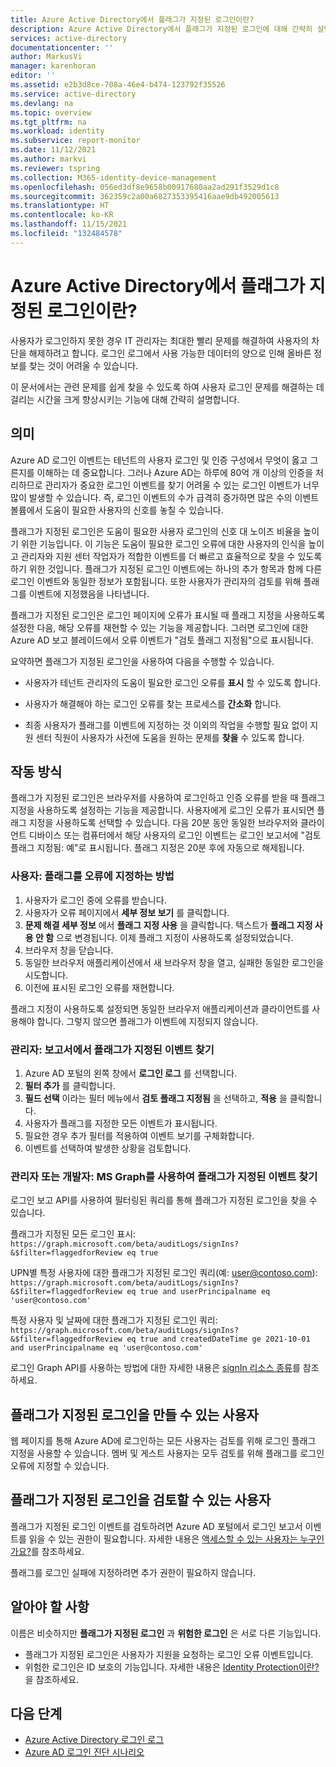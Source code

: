 ```yaml
---
title: Azure Active Directory에서 플래그가 지정된 로그인이란?
description: Azure Active Directory에서 플래그가 지정된 로그인에 대해 간략히 설명합니다.
services: active-directory
documentationcenter: ''
author: MarkusVi
manager: karenhoran
editor: ''
ms.assetid: e2b3d8ce-708a-46e4-b474-123792f35526
ms.service: active-directory
ms.devlang: na
ms.topic: overview
ms.tgt_pltfrm: na
ms.workload: identity
ms.subservice: report-monitor
ms.date: 11/12/2021
ms.author: markvi
ms.reviewer: tspring
ms.collection: M365-identity-device-management
ms.openlocfilehash: 056ed3df8e9658b00917680aa2ad291f3529d1c8
ms.sourcegitcommit: 362359c2a00a6827353395416aae9db492005613
ms.translationtype: HT
ms.contentlocale: ko-KR
ms.lasthandoff: 11/15/2021
ms.locfileid: "132484578"
---
```

# <a name="what-are-flagged-sign-ins-in-azure-active-directory"></a>Azure Active Directory에서 플래그가 지정된 로그인이란?

사용자가 로그인하지 못한 경우 IT 관리자는 최대한 빨리 문제를 해결하여 사용자의 차단을 해제하려고 합니다. 로그인 로그에서 사용 가능한 데이터의 양으로 인해 올바른 정보를 찾는 것이 어려울 수 있습니다.

이 문서에서는 관련 문제를 쉽게 찾을 수 있도록 하여 사용자 로그인 문제를 해결하는 데 걸리는 시간을 크게 향상시키는 기능에 대해 간략히 설명합니다.




## <a name="what-it-is"></a>의미

Azure AD 로그인 이벤트는 테넌트의 사용자 로그인 및 인증 구성에서 무엇이 옳고 그른지를 이해하는 데 중요합니다. 그러나 Azure AD는 하루에 80억 개 이상의 인증을 처리하므로 관리자가 중요한 로그인 이벤트를 찾기 어려울 수 있는 로그인 이벤트가 너무 많이 발생할 수 있습니다. 즉, 로그인 이벤트의 수가 급격히 증가하면 많은 수의 이벤트 볼륨에서 도움이 필요한 사용자의 신호를 놓칠 수 있습니다.

플래그가 지정된 로그인은 도움이 필요한 사용자 로그인의 신호 대 노이즈 비율을 높이기 위한 기능입니다. 이 기능은 도움이 필요한 로그인 오류에 대한 사용자의 인식을 높이고 관리자와 지원 센터 작업자가 적합한 이벤트를 더 빠르고 효율적으로 찾을 수 있도록 하기 위한 것입니다. 플래그가 지정된 로그인 이벤트에는 하나의 추가 항목과 함께 다른 로그인 이벤트와 동일한 정보가 포함됩니다. 또한 사용자가 관리자의 검토를 위해 플래그를 이벤트에 지정했음을 나타냅니다.
 
플래그가 지정된 로그인은 로그인 페이지에 오류가 표시될 때 플래그 지정을 사용하도록 설정한 다음, 해당 오류를 재현할 수 있는 기능을 제공합니다. 그러면 로그인에 대한 Azure AD 보고 블레이드에서 오류 이벤트가 "검토 플래그 지정됨"으로 표시됩니다.

요약하면 플래그가 지정된 로그인을 사용하여 다음을 수행할 수 있습니다.

- 사용자가 테넌트 관리자의 도움이 필요한 로그인 오류를 **표시** 할 수 있도록 합니다.

- 사용자가 해결해야 하는 로그인 오류를 찾는 프로세스를 **간소화** 합니다.

- 최종 사용자가 플래그를 이벤트에 지정하는 것 이외의 작업을 수행할 필요 없이 지원 센터 직원이 사용자가 사전에 도움을 원하는 문제를 **찾을** 수 있도록 합니다.

## <a name="how-it-works"></a>작동 방식

플래그가 지정된 로그인은 브라우저를 사용하여 로그인하고 인증 오류를 받을 때 플래그 지정을 사용하도록 설정하는 기능을 제공합니다. 사용자에게 로그인 오류가 표시되면 플래그 지정을 사용하도록 선택할 수 있습니다. 다음 20분 동안 동일한 브라우저와 클라이언트 디바이스 또는 컴퓨터에서 해당 사용자의 로그인 이벤트는 로그인 보고서에 "검토 플래그 지정됨: 예"로 표시됩니다. 플래그 지정은 20분 후에 자동으로 해제됩니다.

### <a name="user-how-to-flag-an-error"></a>사용자: 플래그를 오류에 지정하는 방법

1. 사용자가 로그인 중에 오류를 받습니다.
2. 사용자가 오류 페이지에서 **세부 정보 보기** 를 클릭합니다.
3. **문제 해결 세부 정보** 에서 **플래그 지정 사용** 을 클릭합니다. 텍스트가 **플래그 지정 사용 안 함** 으로 변경됩니다. 이제 플래그 지정이 사용하도록 설정되었습니다.
4. 브라우저 창을 닫습니다.
5. 동일한 브라우저 애플리케이션에서 새 브라우저 창을 열고, 실패한 동일한 로그인을 시도합니다. 
6.  이전에 표시된 로그인 오류를 재현합니다.

플래그 지정이 사용하도록 설정되면 동일한 브라우저 애플리케이션과 클라이언트를 사용해야 합니다. 그렇지 않으면 플래그가 이벤트에 지정되지 않습니다.


### <a name="admin-find-flagged-events-in-reports"></a>관리자: 보고서에서 플래그가 지정된 이벤트 찾기

1.  Azure AD 포털의 왼쪽 창에서 **로그인 로그** 를 선택합니다.
2.  **필터 추가** 를 클릭합니다.
3.  **필드 선택** 이라는 필터 메뉴에서 **검토 플래그 지정됨** 을 선택하고, **적용** 을 클릭합니다.
4.  사용자가 플래그를 지정한 모든 이벤트가 표시됩니다.
5.  필요한 경우 추가 필터를 적용하여 이벤트 보기를 구체화합니다.
6.  이벤트를 선택하여 발생한 상황을 검토합니다.


### <a name="admin-or-developer-find-flagged-events-using-ms-graph"></a>관리자 또는 개발자: MS Graph를 사용하여 플래그가 지정된 이벤트 찾기

로그인 보고 API를 사용하여 필터링된 쿼리를 통해 플래그가 지정된 로그인을 찾을 수 있습니다.

플래그가 지정된 모든 로그인 표시: `https://graph.microsoft.com/beta/auditLogs/signIns?&$filter=flaggedforReview eq true`

UPN별 특정 사용자에 대한 플래그가 지정된 로그인 쿼리(예: user@contoso.com): `https://graph.microsoft.com/beta/auditLogs/signIns?&$filter=flaggedforReview eq true and userPrincipalname eq 'user@contoso.com'`

특정 사용자 및 날짜에 대한 플래그가 지정된 로그인 쿼리: `https://graph.microsoft.com/beta/auditLogs/signIns?&$filter=flaggedforReview eq true and createdDateTime ge 2021-10-01 and userPrincipalname eq 'user@contoso.com'`
 
로그인 Graph API를 사용하는 방법에 대한 자세한 내용은 [signIn 리소스 종류](https://docs.microsoft.com/graph/api/resources/signin?view=graph-rest-1.0&preserve-view=true)를 참조하세요.



 
## <a name="who-can-create-flagged-sign-ins"></a>플래그가 지정된 로그인을 만들 수 있는 사용자

웹 페이지를 통해 Azure AD에 로그인하는 모든 사용자는 검토를 위해 로그인 플래그 지정을 사용할 수 있습니다. 멤버 및 게스트 사용자는 모두 검토를 위해 플래그를 로그인 오류에 지정할 수 있습니다. 

## <a name="who-can-review-flagged-sign-ins"></a>플래그가 지정된 로그인을 검토할 수 있는 사용자

플래그가 지정된 로그인 이벤트를 검토하려면 Azure AD 포털에서 로그인 보고서 이벤트를 읽을 수 있는 권한이 필요합니다. 자세한 내용은 [액세스할 수 있는 사용자는 누구인가요?](concept-sign-ins.md#who-can-access-it)를 참조하세요.


플래그를 로그인 실패에 지정하려면 추가 권한이 필요하지 않습니다.


## <a name="what-you-should-know"></a>알아야 할 사항 

이름은 비슷하지만 **플래그가 지정된 로그인** 과 **위험한 로그인** 은 서로 다른 기능입니다.

- 플래그가 지정된 로그인은 사용자가 지원을 요청하는 로그인 오류 이벤트입니다. 
- 위험한 로그인은 ID 보호의 기능입니다. 자세한 내용은 [Identity Protection이란?](../identity-protection/overview-identity-protection.md)을 참조하세요.




## <a name="next-steps"></a>다음 단계

- [Azure Active Directory 로그인 로그](concept-sign-ins.md)
- [Azure AD 로그인 진단 시나리오](concept-sign-in-diagnostics-scenarios.md)
